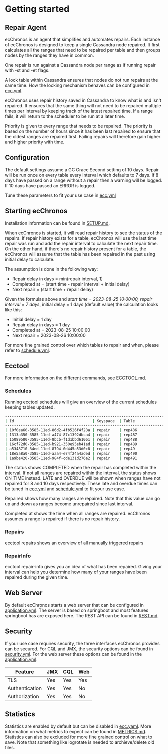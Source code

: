 # Getting started

## Repair Agent

ecChronos is an agent that simplifies and automates repairs. Each instance of ecChronos is designed to keep a single Cassandra node repaired.
It first calculates all the ranges that need to be repaired per table and then groups nodes by the ranges they have in common.

One repair is run against a Cassandra node per range as if running repair with -st and -et flags.

A lock table within Cassandra ensures that nodes do not run repairs at the same time. How the locking mechanism behaves
can be configured in [ecc.yml](../application/src/main/resources/ecc.yml).

ecChronos uses repair history saved in Cassandra to know what is and isn't repaired. It ensures that the same thing
will not need to be repaired multiple times per interval by keeping track of the latest repaired time. If a range fails,
it will return to the scheduler to be run at a later time.

Priority is given to every range that needs to be repaired. The priority is based on the number of hours since it has
been last repaired to ensure that the oldest ranges are repaired first. Failing repairs will therefore gain higher and higher
priority with time.

## Configuration

The default settings assume a GC Grace Second setting of 10 days. Repair will be run once on every table every interval which
defaults to 7 days. If 8 days have passed on a range without a repair then a warning will be logged. If 10 days have passed an ERROR is logged.

Tune these parameters to fit your use case in [ecc.yml](../application/src/main/resources/ecc.yml)

## Starting ecChronos

Installation information can be found in [SETUP.md](SETUP.md).

When ecChronos is started, it will read repair history to see the status of the repairs.
If repair history exists for a table, ecChronos will use the last time repair was run and add the repair interval to calculate the next repair time. 
On the other hand, if there's no repair history present for a table, the ecChronos will assume that the table has been repaired in the past using 
initial delay to calculate.

The assumption is done in the following way:
* Repair delay in days = min(repair interval, 1)
* Completed at = (start time - repair interval + initial delay)
* Next repair = (start time + repair delay)

Given the formulas above and *start time = 2023-08-25 10:00:00, repair interval = 7 days*, initial delay = 1 days (default value) the calculation looks like this:
* Initial delay = 1 day
* Repair delay in days = 1 day
* Completed at = 2023-08-25 10:00:00
* Next repair = 2023-08-26 10:00:00

For more fine grained control over which tables to repair and when, please refer to [schedule.yml](../application/src/main/resources/schedule.yml).

## Ecctool

For more information on the different commands, see [ECCTOOL.md](autogenerated/ECCTOOL.md).

### Schedules

Running ecctool schedules will give an overview of the current schedules keeping tables updated.


```bash
------------------------------------------------------------------------------------------------------------------------------------------------------------------
| Id                                   | Keyspace  | Table                   | Status    | Repaired(%) | Completed at        | Next repair         | Repair type |
------------------------------------------------------------------------------------------------------------------------------------------------------------------
| 10f0ea60-3585-11ed-86d2-4fb526f4f28a | repair    | rep486                  | ON_TIME   | 24.22       | 2022-09-20 10:00:35 | 2022-09-20 12:00:33 | VNODE       |
| 1313a350-3585-11ed-a474-87c1392dbca4 | repair    | rep487                  | ON_TIME   | 0.00        | 2022-09-20 10:00:35 | 2022-09-20 12:00:35 | VNODE       |
| 15089580-3585-11ed-8bcb-f1d1bbd61061 | repair    | rep488                  | ON_TIME   | 0.00        | 2022-09-20 10:00:35 | 2022-09-20 12:00:35 | VNODE       |
| 16cf72d0-3585-11ed-b921-350e95eb41ad | repair    | rep489                  | ON_TIME   | 0.00        | 2022-09-20 10:00:35 | 2022-09-20 12:00:35 | VNODE       |
| a5348710-34ed-11ed-8794-0d445a53d0c8 | repair    | rep49                   | ON_TIME   | 0.00        | 2022-09-20 10:00:35 | 2022-09-20 12:00:35 | VNODE       |
| 18e5a8a0-3585-11ed-aaa4-e74f24a4aded | repair    | rep490                  | ON_TIME   | 0.00        | 2022-09-20 10:00:35 | 2022-09-20 12:00:35 | VNODE       |
| 1a9be420-3585-11ed-984f-cde131d276a2 | repair    | rep491                  | ON_TIME   | 0.00        | 2022-09-20 10:00:35 | 2022-09-20 12:00:35 | VNODE       |
```

The status shows COMPLETED when the repair has completed within the interval. If not all ranges are repaired within the interval, the status
shows ON_TIME instead. LATE and OVERDUE will be shown when ranges have not repaired for 8 and 10 days respectively.
These late and overdue times can be tuned in [ecc.yml](../application/src/main/resources/ecc.yml) and [schedule.yml](../application/src/main/resources/schedule.yml)
to fit your use case.

Repaired shows how many ranges are repaired. Note that this value can go up and down as ranges become unrepaired since last interval.

Completed at shows the time when all ranges are repaired. ecChronos assumes a range is repaired if there is no repair history.

### Repairs

ecctool repairs shows an overview of all manually triggered repairs

### RepairInfo

ecctool repair-info gives you an idea of what has been repaired. Giving your interval can help you determine how many of your ranges have been
repaired during the given time.

## Web Server

By default ecChronos starts a web server that can be configured in [application.yml](../application/src/main/resources/application.yml).
The server is based on springboot and most features springboot has are exposed here.
The REST API can be found in [REST.md](REST.md).


## Security

If your use case requires security, the three interfaces ecChronos provides can be secured.
For CQL and JMX, the security options can be found in [security.yml](../application/src/main/resources/security.yml).
For the web server these options can be found in the [application.yml](../application/src/main/resources/application.yml).

| Feature        | JMX | CQL | Web |
|----------------|-----|-----|-----|
| TLS            | Yes | Yes | Yes |
| Authentication | Yes | Yes | No  |
| Authorization  | Yes | Yes | No  |


## Statistics

Statistics are enabled by default but can be disabled in [ecc.yaml](../application/src/main/resources/ecc.yml). More information on
what metrics to expect can be found in [METRICS.md](METRICS.md). Statistics can also be excluded for more fine grained control on what to save.
Note that something like logrotate is needed to archieve/delete old files.